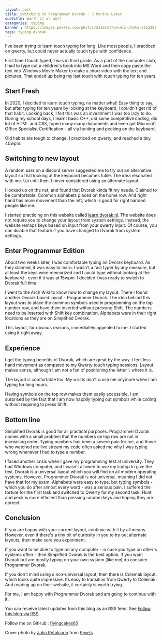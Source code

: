 ```yaml
---
layout: post
title: Switching to Programmer Dvorak - 3 Months Later
subtitle: Worth it or not?
categories: typing
banner : https://images.pexels.com/photos/2115257/pexels-photo-2115257.jpeg?auto=compress&cs=tinysrgb&dpr=2&w=1200
tags: typing dvorak
---
```


I've been trying to learn touch typing for long. Like most people, I practiced on qwerty, but could never actually touch type with confidence.

First time I touch typed, I was in third grade. As a part of the computer club, I had to type out a children's book into MS Word and then copy paste the text into Windows Movie Maker to make a short video with the text and pictures. That ended up being my last touch with touch typing for ten years.

## Start Fresh

In 2020, I decided to learn touch typing, no matter what! Easy thing to say, but after typing for ten years by looking at the keyboard, I couldn't get rid of that habit. Looking back, I felt this was an investment I was too lazy to
do. During my school days, I learnt basic C++, did some competitive coding, did lot of HTML and CSS, typed many many documents and even got Microsoft Office Specialist Certification - all via hunting and pecking on the keyboard.

Old habits are tough to change. I practiced on qwerty, and reached a tiny 40wpm.

## Switching to new layout

A random user on a discord server suggested me to try out an alternative layout so that looking at the keyboard becomes futile. The idea resonated with me. Up until then, I never considered using an alternate layout.

I looked up on the net, and found that Dvorak kinda fit my needs. Claimed to be comfortable. Common alphabets placed on the home row. And right hand has more movement than the left, which is good for right handed people like me.

I started practicing on this website called [learn.dvorak.nl](https://learn.dvorak.nl/). The website does not require you to change your layout from system settings. Instead, the website remaps keys based on input from your qwerty input. Of course, you can disable that feature if you have changed to Dvorak from system settings.

## Enter Programmer Edition

About two weeks later, I was comfortable typing on Dvorak keyboard. As they claimed, it was easy to learn. I wasn't a fast typer by any measure, but at least the keys were memorized and I could type without looking at the keyboard - even if it was at 15wpm. I decided I was ready to switch to Dvorak full time.

I went to the Arch Wiki to know how to change my layout. There I found another Dvorak based layout - Programmer Dvorak. The idea behind this layout was to place the common symbols used in programming on the top number row, and have them inserted without pressing Shift. The numbers need to be inserted with Shift key combination. Alphabets were in their right locations as they are on Simplified Dvorak.

This layout, for obvious reasons, immediately appealed to me. I started using it right away.

## Experience

I get the typing benefits of Dvorak, which are great by the way. I feel less hand movement as compared to my Qwerty touch typing sessions. Layout makes sense, although I am not a fan of positioning the letter `l` where it is.

The layout is comfortable too. My wrists don't curse me anymore when I am typing for long hours.

Having symbols on the top row makes them easily accessible. I am surprised by the fact that I am now happily typing out symbols while coding without requiring to press Shift.

## Bottom line

Simplified Dvorak is good for all practical purposes. Programmer Dvorak comes with a small problem that the numbers on top row are not in increasing order. Typing numbers has been a severe pain for me, and those who watched me live stream my code often asked me why I was typing wrong whenever I had to type a number.

I faced another crisis when I gave my programming test at university. They had Windows computer, and I wasn't allowed to use my laptop to give the test. Dvorak is a universal layout which you will find on all modern operating systems. However, Programmer Dvorak is not universal, meaning I did not have that for my exam. Alphabets were easy to type, but typing symbols - which you do after almost every word - was a serious pain. I suffered the torture for the first task and switched to Qwerty for my second task. Hunt and peck is more efficient than pressing random keys and hoping they are correct.

## Conclusion

If you are happy with your current layout, continue with it by all means. However, even if there's a tiny bit of curiosity in you to try out alternate layouts, then make sure you experiment.

If you want to be able to type on any computer - in case you type on other's systems often - then Simplified Dvorak is the best option. If you want Dvorak but are mostly typing on your own system (like me) do consider Programmer Dvorak. 

If you don't mind using a non-universal layout, then there is Colemak layout, which looks quite impressive. Its easy to transition from Qwerty to Colemak. And reading up on their website, it certainly is worth trying.

For me, I am happy with Programmer Dvorak and am going to continue with it.

You can receive latest updates from this blog as an RSS feed. See [Follow this blog via RSS](/blog/website/2021/05/23/follow-this-blog.html).

Follow me on GitHub : [flyingcakes85](https://github.com/flyingcakes85)


Cover photo by [John Petalcurin](https://www.pexels.com/@john-petalcurin-750345?utm_content=attributionCopyText&utm_medium=referral&utm_source=pexels) from [Pexels](https://www.pexels.com/photo/close-up-photo-of-gaming-keyboard-2115257/?utm_content=attributionCopyText&utm_medium=referral&utm_source=pexels)
